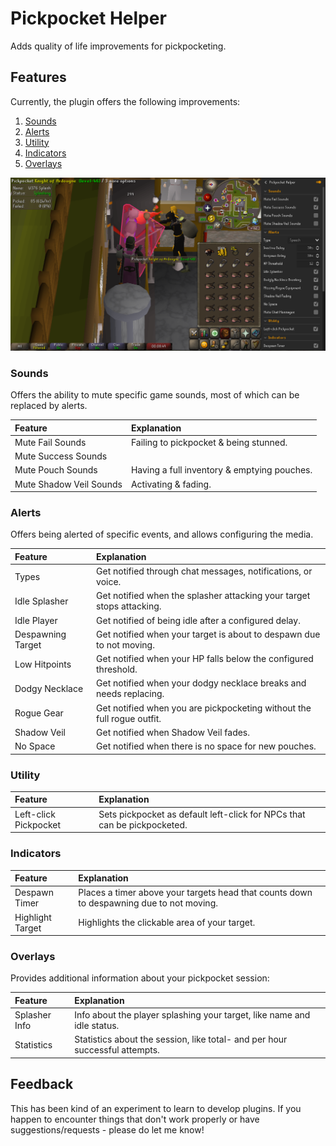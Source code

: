 # Pickpocket Helper
Adds quality of life improvements for pickpocketing.
## Features
Currently, the plugin offers the following improvements:
<ol>
<li><a href="#sounds">Sounds</a></li>
<li><a href="#sounds">Alerts</a></li>
<li><a href="#sounds">Utility</a></li>
<li><a href="#sounds">Indicators</a></li>
<li><a href="#sounds">Overlays</a></li>
</ol>

![](./cover.png)

### Sounds
<p>
Offers the ability to mute specific game sounds, most of which can be replaced by alerts.

| Feature 														       | Explanation                                 |
|:-----------------------------|:--------------------------------------------|
| Mute Fail Sounds			          | Failing to pickpocket & being stunned.      |
| Mute Success Sounds	         |                                             |
| Mute Pouch Sounds            | Having a full inventory & emptying pouches. |
| Mute Shadow Veil Sounds					 | Activating & fading.                        |

### Alerts
Offers being alerted of specific events, and allows configuring the media.

| Feature 														 | Explanation                                                            |
|:-----------------------|:-----------------------------------------------------------------------|
| Types	                 | Get notified through chat messages, notifications, or voice.           |
| Idle Splasher				      | Get notified when the splasher attacking your target stops attacking.  |
| Idle Player            | Get notified of being idle after a configured delay.                   |
| Despawning Target      | Get notified when your target is about to despawn due to not moving.   |
| Low Hitpoints					     | Get notified when your HP falls below the configured threshold.        |
| Dodgy Necklace					    | Get notified when your dodgy necklace breaks and needs replacing.      |
| Rogue Gear				         | Get notified when you are pickpocketing without the full rogue outfit. |
| Shadow Veil				        | Get notified when Shadow Veil fades.                                   |
| No Space					          | Get notified when there is no space for new pouches.                   |

### Utility

| Feature 														 | Explanation                                                              |
|:-----------------------|:-------------------------------------------------------------------------|
| Left-click Pickpocket	 | Sets pickpocket as default left-click for NPCs that can be pickpocketed. |

### Indicators

| Feature 														 | Explanation                                                                              |
|:-----------------------|:-----------------------------------------------------------------------------------------|
| Despawn Timer	         | Places a timer above your targets head that counts down to despawning due to not moving. |
| Highlight Target	      | Highlights the clickable area of your target.                                            |

### Overlays
Provides additional information about your pickpocket session:

| Feature 														 | Explanation                                                                 |
|:-----------------------|:----------------------------------------------------------------------------|
| Splasher Info	         | Info about the player splashing your target, like name and idle status.     |
| Statistics	            | Statistics about the session, like total- and per hour successful attempts. |

## Feedback
This has been kind of an experiment to learn to develop plugins. If you happen to encounter things that don't work properly or have suggestions/requests - please do let me know!